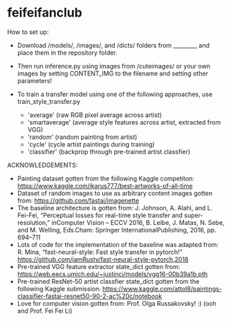 # feifeifanclub

How to set up:

  - Download /models/, /images/, and /dicts/ folders from ________, and place them in the repository folder.

  - Then run inference.py using images from /cuteimages/ or your own images by setting CONTENT_IMG to the filename and setting other parameters! 
  
  - To train a transfer model using one of the following approaches, use train_style_transfer.py
     - 'average' (raw RGB pixel average across artist)    
     - 'smartaverage' (average style features across artist, extracted from VGG)     
     - 'random' (random painting from artist)             
     - 'cycle' (cycle artist paintings during training)        
     - 'classifier' (backprop through pre-trained artist classfier)
     
     
 
 ACKNOWLEDGEMENTS:
  - Painting dataset gotten from the following Kaggle competiton:
        https://www.kaggle.com/ikarus777/best-artworks-of-all-time
  - Dataset of random images to use as arbitrary content images gotten from:
        https://github.com/fastai/imagenette
  - The baseline architecture is gotten from:
        J. Johnson, A. Alahi, and L. Fei-Fei, “Perceptual losses for real-time style transfer and super-resolution,”
        inComputer Vision – ECCV 2016, B. Leibe, J. Matas, N. Sebe, and M. Welling, Eds.Cham: Springer InternationalPublishing, 2016, pp. 694–711
  - Lots of code for the implementation of the baseline was adapted from:
        R. Mina, “fast-neural-style: Fast style transfer in pytorch!” https://github.com/iamRusty/fast-neural-style-pytorch,2018
  - Pre-trained VGG feature extractor state_dict gotten from:
        https://web.eecs.umich.edu/~justincj/models/vgg16-00b39a1b.pth
  - Pre-trained ResNet-50 artist classfier state_dict gotten from the following Kaggle submission:
        https://www.kaggle.com/attol8/paintings-classifier-fastai-resnet50-90-2-ac%20c/notebook
  - Love for computer vision gotten from:
        Prof. Olga Russakovsky! :)    (ooh and Prof. Fei Fei Li)
